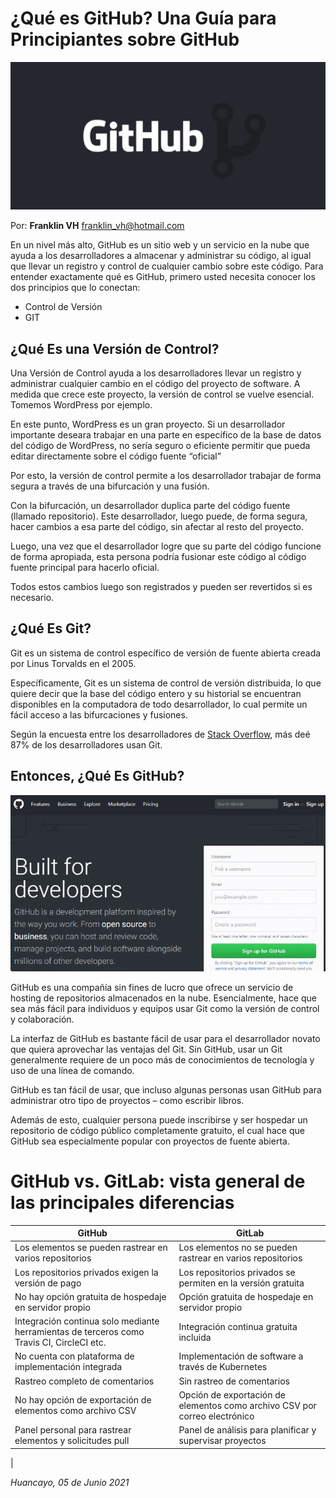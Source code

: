 <!-- Encabezado -->
# ¿Qué es GitHub? Una Guía para Principiantes sobre GitHub
![logo github](img01.jpg)

Por: **Franklin VH** [franklin_vh@hotmail.com](franklin_vh@hotmail.com)

En un nivel más alto, GitHub es un sitio web y un servicio en la nube que ayuda a los desarrolladores a almacenar y administrar su código, al igual que llevar un registro y control de cualquier cambio sobre este código. Para entender exactamente qué es GitHub, primero usted necesita conocer los dos principios que lo conectan:

* Control de Versión
* GIT


## ¿Qué Es una Versión de Control?
Una Versión de Control ayuda a los desarrolladores llevar un registro y administrar cualquier cambio en el código del proyecto de software. A medida que crece este proyecto, la versión de control se vuelve esencial. Tomemos WordPress por ejemplo.

En este punto, WordPress es un gran proyecto. Si un desarrollador importante deseara trabajar en una parte en específico de la base de datos del código de WordPress, no sería seguro o eficiente permitir que pueda editar directamente sobre el código fuente “oficial”

Por esto, la versión de control permite a los desarrollador trabajar de forma segura a través de una bifurcación y una fusión.

Con la bifurcación, un desarrollador duplica parte del código fuente (llamado repositorio). Este desarrollador, luego puede, de forma segura, hacer cambios a esa parte del código, sin afectar al resto del proyecto.

Luego, una vez que el desarrollador logre que su parte del código funcione de forma apropiada, esta persona podría fusionar este código al código fuente principal para hacerlo oficial.

Todos estos cambios luego son registrados y pueden ser revertidos si es necesario.

## ¿Qué Es Git?
Git es un sistema de control específico de versión de fuente abierta creada por Linus Torvalds en el 2005.

Específicamente, Git es un sistema de control de versión distribuida, lo que quiere decir que la base del código entero y su historial se encuentran disponibles en la computadora de todo desarrollador, lo cual permite un fácil acceso a las bifurcaciones y fusiones.

Según la encuesta entre los desarrolladores de [Stack Overflow](https://insights.stackoverflow.com/survey/2018/#work-version-control), más deé 87% de los desarrolladores usan Git.

## Entonces, ¿Qué Es GitHub?
![github](img02.jpg)

GitHub es una compañía sin fines de lucro que ofrece un servicio de hosting de repositorios almacenados en la nube. Esencialmente, hace que sea más fácil para individuos y equipos usar Git como la versión de control y colaboración.

La interfaz de GitHub es bastante fácil de usar para el desarrollador novato que quiera aprovechar las ventajas del Git. Sin GitHub, usar un Git generalmente requiere de un poco más de conocimientos de tecnología y uso de una línea de comando.

GitHub es tan fácil de usar, que incluso algunas personas usan GitHub para administrar otro tipo de proyectos – como escribir libros.

Además de esto, cualquier persona puede inscribirse y ser hospedar un repositorio de código público completamente gratuito, el cual hace que GitHub sea especialmente popular con proyectos de fuente abierta.

# GitHub vs. GitLab: vista general de las principales diferencias
| GitHub	 | GitLab |
| ---------- | -------|
| Los elementos se pueden rastrear en varios repositorios | Los elementos no se pueden rastrear en varios repositorios |
| Los repositorios privados exigen la versión de pago | Los repositorios privados se permiten en la versión gratuita |
| No hay opción gratuita de hospedaje en servidor propio | Opción gratuita de hospedaje en servidor propio |
| Integración continua solo mediante herramientas de terceros como Travis CI, CircleCI etc. | Integración continua gratuita incluida |
| No cuenta con plataforma de implementación integrada | Implementación de software a través de Kubernetes |
| Rastreo completo de comentarios | Sin rastreo de comentarios |
| No hay opción de exportación de elementos como archivo CSV | Opción de exportación de elementos como archivo CSV por correo electrónico |
| Panel personal para rastrear elementos y solicitudes pull | Panel de análisis para planificar y supervisar proyectos |
|

*Huancayo, 05 de Junio 2021*


